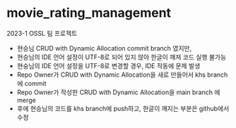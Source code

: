# movie_rating_management
2023-1 OSSL 팀 프로젝트

* 현승님 CRUD with Dynamic Allocation commit branch 였지만,
* 현승님의 IDE 언어 설정이 UTF-8로 되어 있지 않아 한글이 깨져 코드 실행 불가능
* 현숭님의 IDE 언어 설정을 UTF-8로 변경할 경우, IDE 작동에 문제 발생
* Repo Owner가 CRUD with Dynamic Allocation을 새로 만들어서 khs branch에 commit
* Repo Owner가 작성한 CRUD with Dynamic Allocation을 main branch 에 merge
* 후에 현승님의 코드를 khs branch에 push하고, 한글이 깨지는 부분은 github에서 수정
